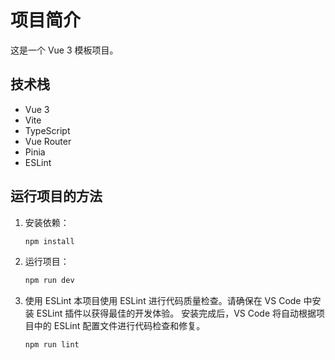
# 项目简介

这是一个 Vue 3 模板项目。
## 技术栈
- Vue 3
- Vite
- TypeScript
- Vue Router
- Pinia
- ESLint

## 运行项目的方法

1. 安装依赖：
   ```sh
   npm install

2. 运行项目：
   ```sh
   npm run dev
3. 使用 ESLint 本项目使用 ESLint 进行代码质量检查。请确保在 VS Code 中安装 ESLint 插件以获得最佳的开发体验。
    安装完成后，VS Code 将自动根据项目中的 ESLint 配置文件进行代码检查和修复。
   ```sh
   npm run lint
